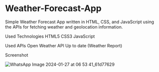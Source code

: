 # Weather-Forecast-App

Simple Weather Forecast App written in HTML, CSS, and JavaScript using the APIs for fetching weather and geolocation information.

Used Technologies
HTML5
CSS3
JavaScript

Used APIs
Open Weather API
Up to date (Weather Report)

Screenshot

![WhatsApp Image 2024-01-27 at 06 53 41_61d77629](https://github.com/hwsase/Weather-Forecast-App/assets/146083089/8d12f92f-3f44-4bf1-a32a-e89d5456f07a)
